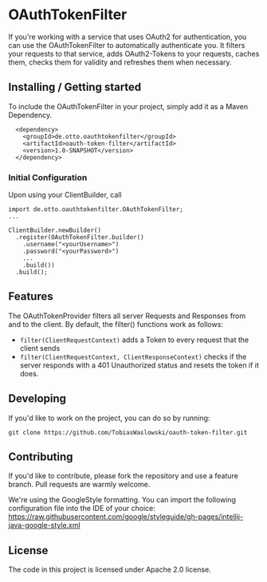 # OAuthTokenFilter

If you're working with a service that uses OAuth2 for authentication, 
you can use the OAuthTokenFilter to automatically authenticate you.
It filters your requests to that service, adds OAuth2-Tokens to your requests, caches them, 
checks them for validity and refreshes them when necessary. 

## Installing / Getting started

To include the OAuthTokenFilter in your project, simply add it as a Maven Dependency. 

```shell
  <dependency>
    <groupId>de.otto.oauthtokenfilter</groupId>
    <artifactId>oauth-token-filter</artifactId>
    <version>1.0-SNAPSHOT</version>
  </dependency>
  ```

### Initial Configuration

Upon using your ClientBuilder, call 
```shell
import de.otto.oauthtokenfilter.OAuthTokenFilter;
...

ClientBuilder.newBuilder()
  .register(OAuthTokenFilter.builder()
    .username("<yourUsername>")
    .password("<yourPassword>")
    ...
    .build())
  .build();
```

## Features

The OAuthTokenProvider filters all server Requests and Responses from and to the client.
By default, the filter() functions work as follows:
* `filter(ClientRequestContext)` adds a Token to every request that the client sends
* `filter(ClientRequestContext, ClientResponseContext)` checks if the server responds with a 
  401 Unauthorized status and resets the token if it does.

## Developing

If you'd like to work on the project, you can do so by running: 

```shell
git clone https://github.com/TobiasWaslowski/oauth-token-filter.git
```

## Contributing

If you'd like to contribute, please fork the repository and use a feature
branch. Pull requests are warmly welcome.

We're using the GoogleStyle formatting. You can import the following configuration file
into the IDE of your choice:
https://raw.githubusercontent.com/google/styleguide/gh-pages/intellij-java-google-style.xml

## License

The code in this project is licensed under Apache 2.0 license.
